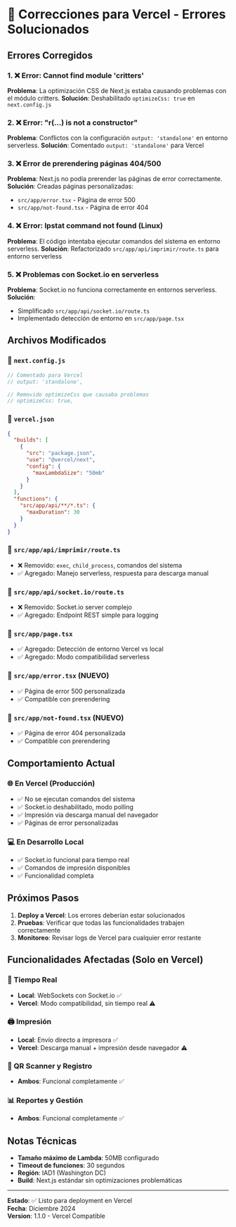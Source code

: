 # 🚀 Correcciones para Vercel - Errores Solucionados

## Errores Corregidos

### 1. ❌ Error: Cannot find module 'critters'
**Problema**: La optimización CSS de Next.js estaba causando problemas con el módulo critters.
**Solución**: Deshabilitado `optimizeCss: true` en `next.config.js`

### 2. ❌ Error: "r(...) is not a constructor"
**Problema**: Conflictos con la configuración `output: 'standalone'` en entorno serverless.
**Solución**: Comentado `output: 'standalone'` para Vercel

### 3. ❌ Error de prerendering páginas 404/500
**Problema**: Next.js no podía prerender las páginas de error correctamente.
**Solución**: Creadas páginas personalizadas:
- `src/app/error.tsx` - Página de error 500
- `src/app/not-found.tsx` - Página de error 404

### 4. ❌ Error: lpstat command not found (Linux)
**Problema**: El código intentaba ejecutar comandos del sistema en entorno serverless.
**Solución**: Refactorizado `src/app/api/imprimir/route.ts` para entorno serverless

### 5. ❌ Problemas con Socket.io en serverless
**Problema**: Socket.io no funciona correctamente en entornos serverless.
**Solución**: 
- Simplificado `src/app/api/socket.io/route.ts`
- Implementado detección de entorno en `src/app/page.tsx`

## Archivos Modificados

### 📝 `next.config.js`
```javascript
// Comentado para Vercel
// output: 'standalone',

// Removido optimizeCss que causaba problemas
// optimizeCss: true,
```

### 📝 `vercel.json`
```json
{
  "builds": [
    {
      "src": "package.json",
      "use": "@vercel/next",
      "config": {
        "maxLambdaSize": "50mb"
      }
    }
  ],
  "functions": {
    "src/app/api/**/*.ts": {
      "maxDuration": 30
    }
  }
}
```

### 📝 `src/app/api/imprimir/route.ts`
- ❌ Removido: `exec`, `child_process`, comandos del sistema
- ✅ Agregado: Manejo serverless, respuesta para descarga manual

### 📝 `src/app/api/socket.io/route.ts`
- ❌ Removido: Socket.io server complejo
- ✅ Agregado: Endpoint REST simple para logging

### 📝 `src/app/page.tsx`
- ✅ Agregado: Detección de entorno Vercel vs local
- ✅ Agregado: Modo compatibilidad serverless

### 📝 `src/app/error.tsx` (NUEVO)
- ✅ Página de error 500 personalizada
- ✅ Compatible con prerendering

### 📝 `src/app/not-found.tsx` (NUEVO)
- ✅ Página de error 404 personalizada
- ✅ Compatible con prerendering

## Comportamiento Actual

### 🌐 En Vercel (Producción)
- ✅ No se ejecutan comandos del sistema
- ✅ Socket.io deshabilitado, modo polling
- ✅ Impresión via descarga manual del navegador
- ✅ Páginas de error personalizadas

### 💻 En Desarrollo Local
- ✅ Socket.io funcional para tiempo real
- ✅ Comandos de impresión disponibles
- ✅ Funcionalidad completa

## Próximos Pasos

1. **Deploy a Vercel**: Los errores deberían estar solucionados
2. **Pruebas**: Verificar que todas las funcionalidades trabajen correctamente
3. **Monitoreo**: Revisar logs de Vercel para cualquier error restante

## Funcionalidades Afectadas (Solo en Vercel)

### 🔄 Tiempo Real
- **Local**: WebSockets con Socket.io ✅
- **Vercel**: Modo compatibilidad, sin tiempo real ⚠️

### 🖨️ Impresión
- **Local**: Envío directo a impresora ✅  
- **Vercel**: Descarga manual + impresión desde navegador ⚠️

### 📱 QR Scanner y Registro
- **Ambos**: Funcional completamente ✅

### 📊 Reportes y Gestión
- **Ambos**: Funcional completamente ✅

## Notas Técnicas

- **Tamaño máximo de Lambda**: 50MB configurado
- **Timeout de funciones**: 30 segundos
- **Región**: IAD1 (Washington DC)
- **Build**: Next.js estándar sin optimizaciones problemáticas

---

**Estado**: ✅ Listo para deployment en Vercel  
**Fecha**: Diciembre 2024  
**Version**: 1.1.0 - Vercel Compatible 